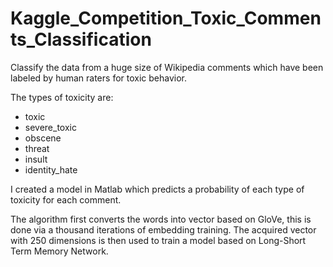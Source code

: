 # Kaggle_Competition_Toxic_Comments_Classification
Classify the data from a huge size of Wikipedia comments which have been labeled by human raters for toxic behavior.

The types of toxicity are:
- toxic
- severe_toxic
- obscene
- threat
- insult
- identity_hate

I created a model in Matlab which predicts a probability of each type of toxicity for each comment.

The algorithm first converts the words into vector based on GloVe, this is done via a thousand iterations of embedding training.
The acquired vector with 250 dimensions is then used to train a model based on Long-Short Term Memory Network.
